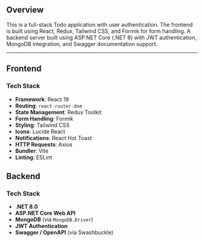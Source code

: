 ## Overview
This is a full-stack Todo application with user authentication. The frontend is built using React, Redux, Tailwind CSS, and Formik for form handling. A backend server built using ASP.NET Core (.NET 8) with JWT authentication, MongoDB integration, and Swagger  documentation support.

---

## Frontend

### Tech Stack
- **Framework**: React 19
- **Routing**: `react-router-dom`
- **State Management**: Redux Toolkit
- **Form Handling**: Formik
- **Styling**: Tailwind CSS
- **Icons**: Lucide React
- **Notifications**: React Hot Toast
- **HTTP Requests**: Axios
- **Bundler**: Vite
- **Linting**: ESLint

## Backend

### Tech Stack
- **.NET 8.0**
- **ASP.NET Core Web API**
- **MongoDB** (via `MongoDB.Driver`)
- **JWT Authentication**
- **Swagger / OpenAPI** (via Swashbuckle)
